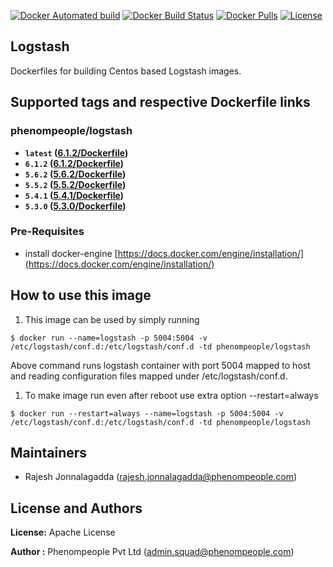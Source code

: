 [![Docker Automated build](https://img.shields.io/docker/automated/phenompeople/logstash.svg?style=plastic)](https://hub.docker.com/r/phenompeople/logstash/)
[![Docker Build Status](https://img.shields.io/docker/build/phenompeople/logstash.svg?style=plastic)](https://hub.docker.com/r/phenompeople/logstash/)
[![Docker Pulls](https://img.shields.io/docker/pulls/phenompeople/logstash.svg?style=plastic)](https://hub.docker.com/r/phenompeople/logstash/)
[![License](https://img.shields.io/badge/License-Apache%202.0-blue.svg)](https://opensource.org/licenses/Apache-2.0)

## Logstash 

Dockerfiles for building Centos based Logstash images.

## Supported tags and respective Dockerfile links

### phenompeople/logstash

* **`latest`   ([6.1.2/Dockerfile](https://bitbucket.org/phenompeople/logstash/src/master/6.1.2/Dockerfile))**
* **`6.1.2` 		([6.1.2/Dockerfile](https://bitbucket.org/phenompeople/logstash/src/master/6.1.2/Dockerfile))**
* **`5.6.2` 		([5.6.2/Dockerfile](https://bitbucket.org/phenompeople/logstash/src/master/5.6.2/Dockerfile))**
* **`5.5.2` 		([5.5.2/Dockerfile](https://bitbucket.org/phenompeople/logstash/src/master/5.5.2/Dockerfile))**
* **`5.4.1` 		([5.4.1/Dockerfile](https://bitbucket.org/phenompeople/logstash/src/master/5.4.1/Dockerfile))**
* **`5.3.0` 		([5.3.0/Dockerfile](https://bitbucket.org/phenompeople/logstash/src/master/5.3.0/Dockerfile))**

### Pre-Requisites

- install docker-engine [https://docs.docker.com/engine/installation/](https://docs.docker.com/engine/installation/)

## How to use this image 

1.  This image can be used by simply running 

```$ docker run --name=logstash -p 5004:5004 -v /etc/logstash/conf.d:/etc/logstash/conf.d -td phenompeople/logstash```

Above command runs logstash container with port 5004 mapped to host and reading configuration files mapped under /etc/logstash/conf.d. 

1. To make image run even after reboot use extra option --restart=always

```$ docker run --restart=always --name=logstash -p 5004:5004 -v /etc/logstash/conf.d:/etc/logstash/conf.d -td phenompeople/logstash```

## Maintainers

* Rajesh Jonnalagadda (<rajesh.jonnalagadda@phenompeople.com>)

## License and Authors

**License:**	Apache License

**Author :** Phenompeople Pvt Ltd (<admin.squad@phenompeople.com>)